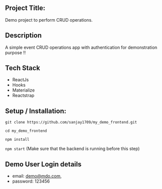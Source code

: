 ## Project Title:

Demo project to perform CRUD operations.

## Description

A simple event CRUD operations app with authentication for demonstration purpose !!

## Tech Stack

- ReactJs
- Hooks
- Materialize
- Reactstrap

## Setup / Installation:

`git clone https://github.com/sanjay1709/my_demo_frontend.git`

`cd my_demo_frontend`

`npm install`

`npm start` (Make sure that the backend is running before this step)

## Demo User Login details

- email: demo@mdo.com,
- 
  password: 123456
